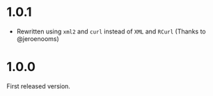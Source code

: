 
# 1.0.1

* Rewritten using `xml2` and `curl` instead of `XML` and `RCurl`
  (Thanks to @jeroenooms)

# 1.0.0

First released version.
